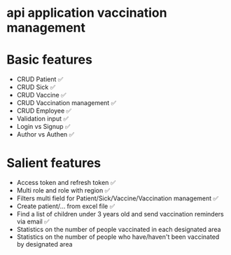 # api application vaccination management

# Basic features
- CRUD Patient ✅
- CRUD Sick ✅
- CRUD Vaccine ✅
- CRUD Vaccination management ✅
- CRUD Employee ✅
- Validation input ✅
- Login vs Signup ✅
- Author vs Authen ✅

# Salient features
- Access token and refresh token ✅
- Multi role and role with region ✅
- Filters multi field for Patient/Sick/Vaccine/Vaccination management ✅
- Create patient/... from excel file ✅
- Find a list of children under 3 years old and send vaccination reminders via email ✅
- Statistics on the number of people vaccinated in each designated area
- Statistics on the number of people who have/haven't been vaccinated by designated area
